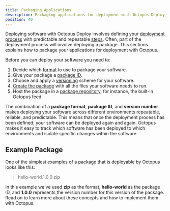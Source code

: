 ```yaml
---
title: Packaging Applications
description: Packaging applications for deployment with Octopus Deploy.
position: 40
---
```


Deploying software with Octopus Deploy involves defining your [deployment process](/docs/deployment-process/index.md) with predictable and repeatable [steps](/docs/deployment-process/steps/index.md). Often, part of the deployment process will involve deploying a package. This sections explains how to package your applications for deployment with Octopus.

Before you can deploy your software you need to:

1. Decide which [format](/docs/packaging-applications/supported-packages.md) to use to package your software.
1. Give your package a [package ID](/docs/packaging-applications/package-id.md).
1. Choose and apply a [versioning](/docs/packaging-applications/versioning.md) scheme for your software.
1. [Create the package](/docs/packaging-applications/creating-packages/index.md) with all the files your software needs to run.
1. Host the package in a [package repository](/docs/packaging-applications/package-repositories/index.md), for instance, the built-in Octopus feed.

The combination of a **package format**, **package ID**, and **version number** makes deploying your software across different environments repeatable, reliable, and predictable. This means that once the deployment process has been defined, your software can be deployed again and again. Octopus makes it easy to track which software has been deployed to which environments and isolate specific changes within the software.

## Example Package

One of the simplest examples of a package that is deployable by Octopus looks like this:

> hello-world.1.0.0.zip

In this example we've used **zip** as the format, **hello-world** as the package ID, and **1.0.0** represents the version number for this version of the package. Read on to learn more about these concepts and how to implement them with Octopus.
